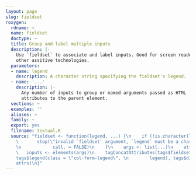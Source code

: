 ```yaml
---
layout: page
slug: fieldset
roxygen:
  rdname: ~
  name: fieldset
  doctype: ~
  title: Group and label multiple inputs
  description: |-
    Use `fieldset` to associate and label inputs. Good for screen readers and
    other assitive technologies.
  parameters:
  - name: legend
    description: A character string specifying the fieldset's legend.
  - name: '...'
    description: |-
      Any number of inputs to group or named arguments passed as HTML
      attributes to the parent element.
  sections: ~
  examples: ''
  aliases: ~
  family: ~
  export: yes
  filename: textual.R
  source: "fieldset <- function(legend, ...) {\n    if (!is.character(legend)) {\n
    \       stop(\"invalid `fieldset` argument, `legend` must be a character string\",
    \n            call. = FALSE)\n    }\n    args <- list(...)\n    attrs <- attribs(args)\n
    \   inputs <- elements(args)\n    tagConcatAttributes(tags$fieldset(class = \"form-group\",
    tags$legend(class = \"col-form-legend\", \n        legend), tags$div(inputs)),
    attrs)\n}"
---
```

